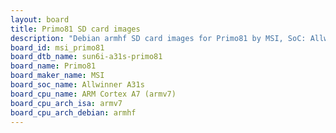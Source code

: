 ```yaml
---
layout: board
title: Primo81 SD card images
description: "Debian armhf SD card images for Primo81 by MSI, SoC: Allwinner A31s, CPU ISA: armv7"
board_id: msi_primo81
board_dtb_name: sun6i-a31s-primo81
board_name: Primo81
board_maker_name: MSI
board_soc_name: Allwinner A31s
board_cpu_name: ARM Cortex A7 (armv7)
board_cpu_arch_isa: armv7
board_cpu_arch_debian: armhf
---
```

